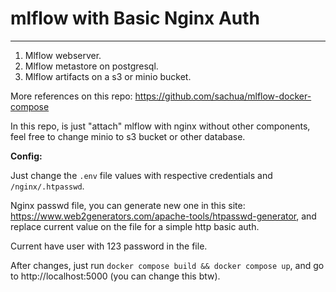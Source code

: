 # mlflow with Basic Nginx Auth

---

1. Mlflow webserver.
2. Mlflow metastore on postgresql.
3. Mlflow artifacts on a s3 or minio bucket.

More references on this repo: https://github.com/sachua/mlflow-docker-compose

In this repo, is just "attach" mlflow with nginx without other components, feel free to change minio to s3 bucket or other database.

**Config:**

Just change the `.env` file values with respective credentials and `/nginx/.htpasswd`.

Nginx passwd file, you can generate new one in this site: https://www.web2generators.com/apache-tools/htpasswd-generator, and replace current value on the file for a simple http basic auth.

Current have user with 123 password in the file.

After changes, just run `docker compose build && docker compose up`, and go to http://localhost:5000 (you can change this btw).